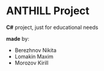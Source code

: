 # ANTHILL Project

**C#** project, just for educational needs

**made** by:
  - Berezhnov Nikita
  - Lomakin Maxim
  - Morozov Kirill
